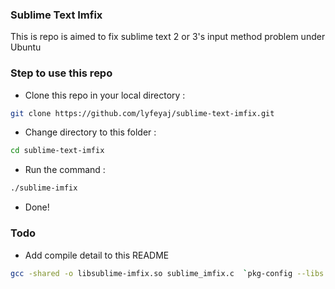 ### Sublime Text Imfix

This is repo is aimed to fix sublime text 2 or 3's input method problem under Ubuntu

### Step to use this repo

+ Clone this repo in your local directory : 

```bash
git clone https://github.com/lyfeyaj/sublime-text-imfix.git
```
    
+ Change directory to this folder :

```bash
cd sublime-text-imfix
```
    
+ Run the command : 

```bash
./sublime-imfix
```

+ Done!

### Todo

+ Add compile detail to this README

```bash
gcc -shared -o libsublime-imfix.so sublime_imfix.c  `pkg-config --libs --cflags gtk+-2.0` -fPIC
```